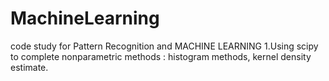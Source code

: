 # MachineLearning
code study for Pattern Recognition and MACHINE LEARNING
1.Using scipy to complete nonparametric methods : histogram methods, kernel density estimate.
